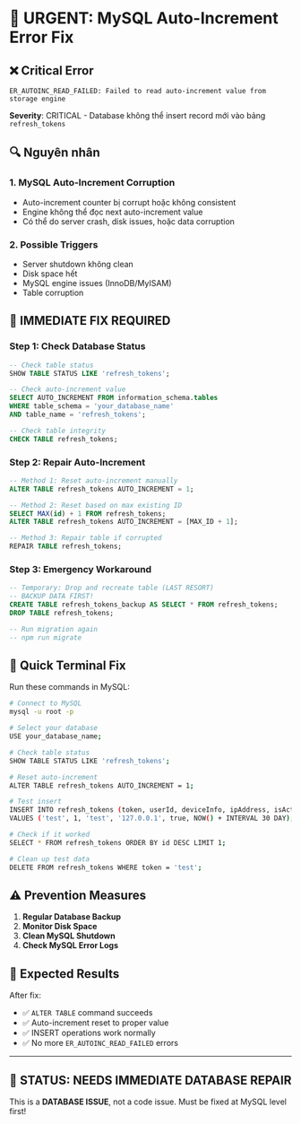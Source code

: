 # 🚨 URGENT: MySQL Auto-Increment Error Fix

## ❌ Critical Error

```
ER_AUTOINC_READ_FAILED: Failed to read auto-increment value from storage engine
```

**Severity**: CRITICAL - Database không thể insert record mới vào bảng `refresh_tokens`

## 🔍 Nguyên nhân

### 1. **MySQL Auto-Increment Corruption**
- Auto-increment counter bị corrupt hoặc không consistent
- Engine không thể đọc next auto-increment value
- Có thể do server crash, disk issues, hoặc data corruption

### 2. **Possible Triggers**
- Server shutdown không clean
- Disk space hết
- MySQL engine issues (InnoDB/MyISAM)
- Table corruption

## 🚨 IMMEDIATE FIX REQUIRED

### Step 1: Check Database Status
```sql
-- Check table status
SHOW TABLE STATUS LIKE 'refresh_tokens';

-- Check auto-increment value
SELECT AUTO_INCREMENT FROM information_schema.tables 
WHERE table_schema = 'your_database_name' 
AND table_name = 'refresh_tokens';

-- Check table integrity
CHECK TABLE refresh_tokens;
```

### Step 2: Repair Auto-Increment
```sql
-- Method 1: Reset auto-increment manually
ALTER TABLE refresh_tokens AUTO_INCREMENT = 1;

-- Method 2: Reset based on max existing ID
SELECT MAX(id) + 1 FROM refresh_tokens;
ALTER TABLE refresh_tokens AUTO_INCREMENT = [MAX_ID + 1];

-- Method 3: Repair table if corrupted  
REPAIR TABLE refresh_tokens;
```

### Step 3: Emergency Workaround
```sql
-- Temporary: Drop and recreate table (LAST RESORT)
-- BACKUP DATA FIRST!
CREATE TABLE refresh_tokens_backup AS SELECT * FROM refresh_tokens;
DROP TABLE refresh_tokens;

-- Run migration again
-- npm run migrate
```

## 🔧 Quick Terminal Fix

Run these commands in MySQL:

```bash
# Connect to MySQL
mysql -u root -p

# Select your database
USE your_database_name;

# Check table status
SHOW TABLE STATUS LIKE 'refresh_tokens';

# Reset auto-increment
ALTER TABLE refresh_tokens AUTO_INCREMENT = 1;

# Test insert
INSERT INTO refresh_tokens (token, userId, deviceInfo, ipAddress, isActive, expiresAt) 
VALUES ('test', 1, 'test', '127.0.0.1', true, NOW() + INTERVAL 30 DAY);

# Check if it worked
SELECT * FROM refresh_tokens ORDER BY id DESC LIMIT 1;

# Clean up test data
DELETE FROM refresh_tokens WHERE token = 'test';
```

## ⚠️ Prevention Measures

1. **Regular Database Backup**
2. **Monitor Disk Space** 
3. **Clean MySQL Shutdown**
4. **Check MySQL Error Logs**

## 🎯 Expected Results

After fix:
- ✅ `ALTER TABLE` command succeeds
- ✅ Auto-increment reset to proper value
- ✅ INSERT operations work normally
- ✅ No more `ER_AUTOINC_READ_FAILED` errors

---

## 🚀 STATUS: NEEDS IMMEDIATE DATABASE REPAIR

This is a **DATABASE ISSUE**, not a code issue. Must be fixed at MySQL level first!